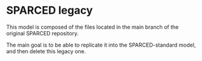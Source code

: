 # SPARCED legacy

This model is composed of the files located in the main branch of the original
SPARCED repository.

The main goal is to be able to replicate it into the SPARCED-standard model,
and then delete this legacy one.

